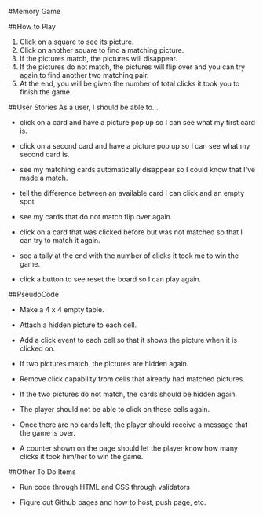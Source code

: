 #Memory Game

##How to Play
1. Click on a square to see its picture.
2. Click on another square to find a matching picture.
3. If the pictures match, the pictures will disappear.
4. If the pictures do not match, the pictures will flip over and you can try again to find another two matching pair.
5. At the end, you will be given the number of total clicks it took you to finish the game.

##User Stories
As a user, I should be able to...

* click on a card and have a picture pop up so I can see what my first card is.

* click on a second card and have a picture pop up so I can see what my second card is.

* see my matching cards automatically disappear so I could know that I've made a match.

* tell the difference between an available card I can click and an empty spot

* see my cards that do not match flip over again.

* click on a card that was clicked before but was not matched so that I can try to match it again.

* see a tally at the end with the number of clicks it took me to win the game.

* click a button to see reset the board so I can play again.

##PseudoCode
* Make a 4 x 4 empty table.

* Attach a hidden picture to each cell.  

* Add a click event to each cell so that it shows the picture when it is clicked on.

* If two pictures match, the pictures are hidden again.

* Remove click capability from cells that already had matched pictures.

* If the two pictures do not match, the cards should be hidden again.

* The player should not be able to click on these cells again.

* Once there are no cards left, the player should receive a message that the game is over.

* A counter shown on the page should let the player know how many clicks it took him/her to win the game.     

##Other To Do Items

* Run code through HTML and CSS through validators

* Figure out Github pages and how to host, push page, etc.



<!--
#[x] = H1
##[x] = H2
**[x]** = bold
* [x] = bullet
1. [x] = starts numbering
-
-
^ Continues numbering.
-->
